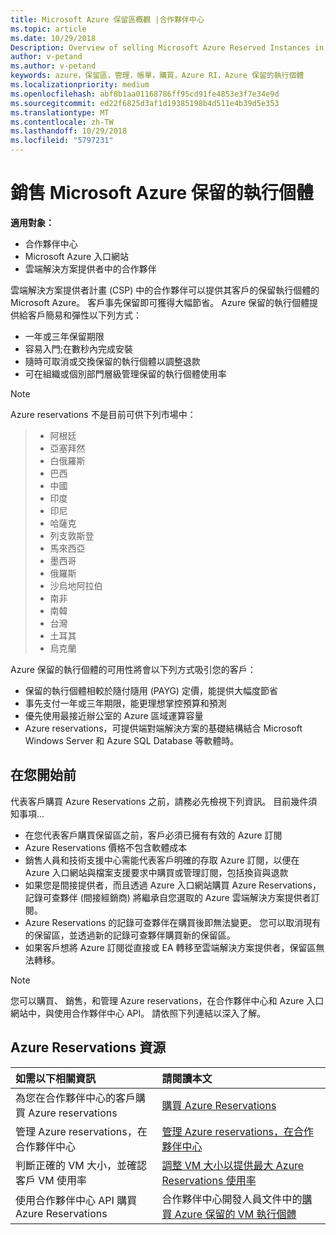 ```yaml
---
title: Microsoft Azure 保留區概觀 |合作夥伴中心
ms.topic: article
ms.date: 10/29/2018
Description: Overview of selling Microsoft Azure Reserved Instances in CSP.
author: v-petand
ms.author: v-petand
keywords: azure，保留區，管理，帳單，購買，Azure RI，Azure 保留的執行個體
ms.localizationpriority: medium
ms.openlocfilehash: abf8b1aa01168786ff95cd91fe4853e3f7e34e9d
ms.sourcegitcommit: ed22f6825d3af1d19385198b4d511e4b39d5e353
ms.translationtype: MT
ms.contentlocale: zh-TW
ms.lasthandoff: 10/29/2018
ms.locfileid: "5797231"
---
```

# <a name="sell-microsoft-azure-reserved-instances"></a>銷售 Microsoft Azure 保留的執行個體 

**適用對象：**

-  合作夥伴中心
-  Microsoft Azure 入口網站
-  雲端解決方案提供者中的合作夥伴

雲端解決方案提供者計畫 (CSP) 中的合作夥伴可以提供其客戶的保留執行個體的 Microsoft Azure。 客戶事先保留即可獲得大幅節省。 Azure 保留的執行個體提供給客戶簡易和彈性以下列方式：

-   一年或三年保留期限 
-   容易入門;在數秒內完成安裝 
-   隨時可取消或交換保留的執行個體以調整退款 
-   可在組織或個別部門層級管理保留的執行個體使用率 

> [!NOTE]  
> Azure reservations 不是目前可供下列市場中：
  
> * 阿根廷
> * 亞塞拜然
> * 白俄羅斯
> * 巴西
> * 中國
> * 印度
> * 印尼
> * 哈薩克
> * 列支敦斯登
> * 馬來西亞
> * 墨西哥
> * 俄羅斯
> * 沙烏地阿拉伯
> * 南非
> * 南韓
> * 台灣
> * 土耳其
> * 烏克蘭

Azure 保留的執行個體的可用性將會以下列方式吸引您的客戶：

-   保留的執行個體相較於隨付隨用 (PAYG) 定價，能提供大幅度節省
-   事先支付一年或三年期限，能更理想掌控預算和預測 
-   優先使用最接近辦公室的 Azure 區域運算容量  
-   Azure reservations，可提供端對端解決方案的基礎結構結合 Microsoft Windows Server 和 Azure SQL Database 等軟體時。   

## <a name="before-you-begin"></a>在您開始前

代表客戶購買 Azure Reservations 之前，請務必先檢視下列資訊。 目前幾件須知事項...

-   在您代表客戶購買保留區之前，客戶必須已擁有有效的 Azure 訂閱  
-   Azure Reservations 價格不包含軟體成本 
-   銷售人員和技術支援中心需能代表客戶明確的存取 Azure 訂閱，以便在 Azure 入口網站與檔案支援要求中購買或管理訂閱，包括換貨與退款  
-   如果您是間接提供者，而且透過 Azure 入口網站購買 Azure Reservations，記錄可查夥伴 (間接經銷商) 將繼承自您選取的 Azure 雲端解決方案提供者訂閱。 
-   Azure Reservations 的記錄可查夥伴在購買後即無法變更。 您可以取消現有的保留區，並透過新的記錄可查夥伴購買新的保留區。 
-   如果客戶想將 Azure 訂閱從直接或 EA 轉移至雲端解決方案提供者，保留區無法轉移。 

>[!NOTE]
> 您可以購買、 銷售，和管理 Azure reservations，在合作夥伴中心和 Azure 入口網站中，與使用合作夥伴中心 API。 請依照下列連結以深入了解。 

## <a name="azure-reservations-resources"></a>Azure Reservations 資源
|**如需以下相關資訊**   |**請閱讀本文**    |
|:-----------------------------|:-----------------|
|為您在合作夥伴中心的客戶購買 Azure reservations   |[購買 Azure Reservations](azure-reservations-buying.md)
|管理 Azure reservations，在合作夥伴中心 | [管理 Azure reservations，在合作夥伴中心](azure-reservations-manage.md)
|判斷正確的 VM 大小，並確認客戶 VM 使用率   |[調整 VM 大小以提供最大 Azure Reservations 使用率](azure-usage.md)   |
|使用合作夥伴中心 API 購買 Azure Reservations | 合作夥伴中心開發人員文件中的[購買 Azure 保留的 VM 執行個體](https://docs.microsoft.com/partner-center/develop/purchase-azure-reservations)

 

